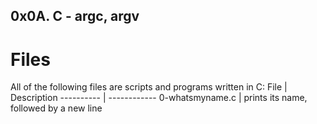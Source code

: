 ## 0x0A. C - argc, argv ##
# Files #
All of the following files are scripts and programs written in C:
File | Description
---------- | ------------
0-whatsmyname.c | prints its name, followed by a new line
